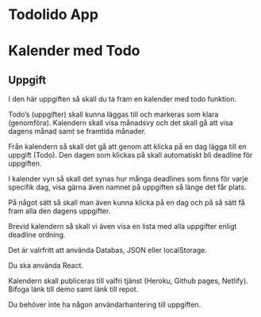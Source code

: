 # Todolido App

# Kalender med Todo 

## Uppgift
I den här uppgiften så skall du ta fram en kalender med todo funktion. 

Todo’s (uppgifter) skall kunna läggas till och markeras som klara (genomföra).
Kalendern skall visa månadsvy och det skall gå att visa dagens månad samt se framtida månader.

Från kalendern så skall det gå att genom att klicka på en dag lägga till en uppgift (Todo). Den dagen som klickas på skall automatiskt bli deadline för uppgiften. 

I kalender vyn så skall det synas hur många deadlines som finns för varje specifik dag, visa gärna även namnet på uppgiften så länge det får plats.

På något sätt så skall man även kunna klicka på en dag och på så sätt få fram alla den dagens uppgifter.

Brevid kalendern så skall vi även visa en lista med alla uppgifter enligt deadline ordning.

Det är valrfritt att använda Databas, JSON eller localStorage.

Du ska använda React.

Kalendern skall publiceras till valfri tjänst (Heroku, Github pages, Netlify). Bifoga länk till demo samt länk till repot.

Du behöver inte ha någon användarhantering till uppgiften.
